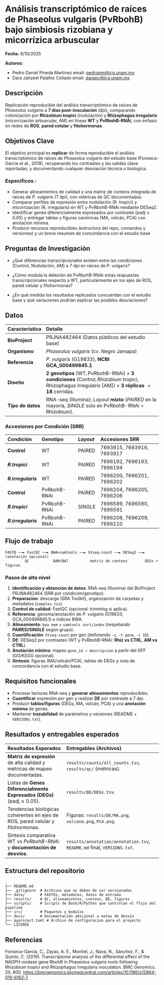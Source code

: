# Análisis transcriptómico de raíces de Phaseolus vulgaris (PvRbohB) bajo simbiosis rizobiana y micorrízica arbuscular
**Fecha:** 6/10/2025

**Autores:** 
- Pedro Daniel Pineda Martinez
email: pedropm@lcg.unam.mx
- Dara Jahzeel Palafox Collado
email: darapc@lcg.unam.mx

## Descripción
Replicación reproducible del análisis transcriptómico de raíces de *Phaseolus vulgaris* a **7 días post-inoculación** (dpi), comparando colonización por **Rhizobium tropici** (nodulación) y **Rhizophagus irregularis** (micorrización arbuscular, AM) en líneas **WT** y **PvRbohB-RNAi**, con énfasis en redes de **ROS**, **pared celular** y **fitohormonas**.

## Objetivos Clave
El objetivo principal es **replicar** de forma reproducible el análisis transcriptómico de raíces de *Phaseolus vulgaris*  del estudio base (Fonseca-García et al., 2019), recuperando los contrastes y las salidas clave reportadas, y documentando cualquier desviación técnica o biológica.
### Especificos :
- Generar alineamientos de calidad y una matriz de conteos integrada de raíces de *P. vulgaris* (7 dpi), con métricas de QC documentadas.
- Comparar perfiles de expresión entre nodulación (R. tropici) y micorrización (R. irregularis) en WT y PvRbohB-RNAi mediante DESeq2.
- Identificar genes diferencialmente expresados por contraste (padj ≤ 0.05) y entregar tablas y figuras canónicas (MA, volcán, PCA) con anotación mínima.
- Producir recursos reproducibles (estructura del repo, comandos y versiones) y un breve resumen de concordancia con el estudio base

## Preguntas de Investigación
- ¿Qué diferencias transcripcionales existen entre las condiciones (Control, Nodulación, AM) a 7 dpi en raíces de P. vulgaris?

- ¿Cómo modula la deleción de PvRbohB-RNAi estas respuestas transcripcionales respecto a WT, particularmente en los ejes de ROS, pared celular y fitohormonas?

- ¿En qué medida los resultados replicados concuerdan con el estudio base y qué variaciones podrían explicar las posibles desviaciones?

## Datos 

| Característica | Detalle |
| :--- | :--- |
| **BioProject** | PRJNA482464 (Datos públicos del estudio base) |
| **Organismo** | *Phaseolus vulgaris* (cv. Negro Jamapa) |
| **Referencia** | *P. vulgaris* (G19833), **NCBI GCA\_000499845.1** |
| **Diseño** | **2 genotipos** ($\text{WT}, \text{PvRbohB-RNAi}$) $\times$ **3 condiciones** ($\text{Control}, \text{Rhizobium tropici}, \text{Rhizophagus irregularis} \text{ [AM]}$) $\times$ **3 réplicas** $= \mathbf{18}$ corridas. |
| **Tipo de datos** | RNA-seq (Illumina); *Layout* **mixto** (*PAIRED* en la mayoría, *SINGLE* solo en PvRbohB-RNAi + Rhizobium). |

### Accesiones por Condición (SRR)

| Condición | Genotipo | *Layout* | Accesiones SRR |
| :--- | :--- | :--- | :--- |
| **Control** | WT | PAIRED | 7693915, 7693916, 7693917 |
| **$R. tropici$** | WT | PAIRED | 7696192, 7696193, 7696194 |
| **$R. irregularis$** | WT | PAIRED | 7696200, 7696201, 7696202 |
| **Control** | PvRbohB-RNAi | PAIRED | 7696204, 7696205, 7696206 |
| **$R. tropici$** | PvRbohB-RNAi | SINGLE | 7696589, 7696590, 7696591 |
| **$R. irregularis$** | PvRbohB-RNAi | PAIRED | 7696208, 7696209, 7696210 |


## Flujo de trabajo

```
FASTQ ──► FastQC ──► BWA+samtools ──► htseq-count ──► DESeq2 ──► (anotación opcional)
         QC           BAM/BAl          matriz de conteos        DEGs + figuras
```

### Pasos de alto nivel
1. **Identificación y obtención de datos**: RNA-seq (Illumina) del BioProject PRJNA482464 (SRR por condición/genotipo).
2. **Preparación**: descarga (SRA Toolkit), organización de carpetas y metadatos (`samples.tsv`).
3. **Control de calidad**: FastQC (opcional: trimming si aplica).
4. **Referencia**: genoma/anotación de *P. vulgaris* (G19833; GCA_000499845.1) e índices BWA.
5. **Alineamiento**: `bwa mem` + `samtools sort/index` (respetando **PAIRED/SINGLE** según grupo).
6. **Cuantificación**: `htseq-count` por gen (definiendo `-s`, `-t gene`, `-i ID`).
7. **DE**: DESeq2 por contrastes (WT y PvRbohB-RNAi: **Rhiz vs CTRL**, **AM vs CTRL**).
8. **Anotación mínima**: mapeo `gene_id → descripción` a partir del GFF (GO/KEGG opcional).
9. **Síntesis**: figuras (MA/volcán/PCA), tablas de DEGs y nota de concordancia con el estudio base.

## Requisitos funcionales
- Procesar lecturas RNA-seq y **generar alineamientos** reproducibles.
- **Cuantificar** expresión por gen y realizar **DE** por contraste a 7 dpi.
- Producir **tablas/figuras** (DEGs, MA, volcán, PCA) y una **anotación mínima** de genes.
- Mantener **trazabilidad** de parámetros y versiones (README + `VERSIONS.txt`).


##  Resultados y entregables esperados
| Resultados Esperados | Entregables (Archivos) |
| :--- | :--- |
| **Matriz de expresión** de alta calidad y métricas de mapeo documentadas. | `results/counts/all_counts.tsv`, `results/qc/` (métricas). |
| Listas de **Genes Diferencialmente Expresados (DEGs)** ($\text{padj} \le 0.05$). | `results/DE/DEGs.tsv`. |
| Tendencias biológicas coherentes en ejes de ROS, pared celular y fitohormonas. | Figuras: `results/DE/MA.png`, `volcano.png`, `PCA.png`. |
| Síntesis comparativa WT vs *PvRbohB-RNAi* y **documentación de desvíos**. | `results/annotation/annotation.tsv`, `README.md` final, `VERSIONS.txt`. |



## Estructura del repositorio 
````
.
├── README.md 
├── .gitignore  # Archivos que no deben de ser versionados
├── data/       # FASTQs, metadatos, datos de entrada
├── results/    # QC, alineamientos, conteos, DE, figuras
├── scripts/    # Scripts de Bash/R/Python que controlan el flujo del pipeline
├── src/        # Paquetes y modulos
├── docs/       # Documentación adicional o notas de desvío
├── pyproject.toml # Archivo de configuracion para el proyecto     
└── LICENSE                         
````

## Referencias
Fonseca-García, C., Zayas, A. E., Montiel, J., Nava, N., Sánchez, F., & Quinto, C. (2019). Transcriptome analysis of the differential effect of the NADPH oxidase gene RbohB in Phaseolus vulgaris roots following Rhizobium tropici and Rhizophagus irregularis inoculation. BMC Genomics, 20, 800. https://bmcgenomics.biomedcentral.com/articles/10.1186/s12864-019-6162-7

                

